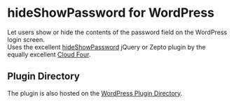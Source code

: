 hideShowPassword for WordPress
==============================

Let users show or hide the contents of the password field on the WordPress login screen.  
Uses the excellent [hideShowPassword](https://github.com/cloudfour/hideShowPassword) jQuery or Zepto plugin by the equally excellent [Cloud Four](https://github.com/cloudfour/).

## Plugin Directory

The plugin is also hosted on the [WordPress Plugin Directory](http://wordpress.org/plugins/hideshowpassword/).
